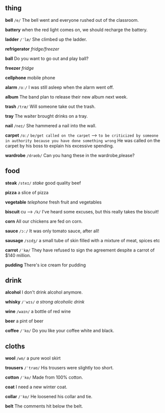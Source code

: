 ## thing
**bell**
`/e/`
The bell went and everyone rushed out of the classroom.

**battery**
when the red light comes on, we should recharge the battery.

**ladder** 
`/ˈlæ/`
She climbed up the ladder.

**refrigerator** 
*fridge/freezer*

**ball**
Do you want to go out and play ball?

**freezer** 
*fridge*

**cellphone**
mobile phone

**alarm**
`/ɑː/`
I was still asleep when the alarm went off.

**album**
The band plan to release their new album next week.

**trash** 
`/træ/`
Will someone take out the trash.

**tray** 
The waiter brought drinks on a tray.

**nail** 
`/neɪ/`
She hammered a nail into the wall.

**carpet**
`/ɑː/`
`be/get called on the carpet` --> `to be criticized by someone in authority because you have done something wrong`
He was called on the carpet by his boss to explain his excessive spending.

**wardrobe** 
`/drəʊb/`
Can you hang these in the wardrobe,please?

## food
**steak** 
`/steɪ/`
*stake*
good quality beef

**pizza** 
a slice of pizza

**vegetable** 
*telephone*
fresh fruit and vegetables

**biscuit**
cu --> `/k/`
I've heard some excuses, but this really takes the biscuit!

**corn**
All our chickens are fed on corn.

**sauce** 
`/ɔː/`
It was only tomato sauce, after all!

**sausage** 
`/sɪdʒ/`
a small tube of skin filled with a mixture of meat, spices etc

**carrot**
`/ˈkæ/`
They have refused to sign the agreement despite a carrot of $140 million.

**pudding** 
There's ice cream for pudding

## drink
**alcohol**
I don't drink alcohol anymore.

**whisky** 
`/ˈwɪs/`
*a strong alcoholic drink*

**wine** 
`/waɪn/`
a bottle of red wine

**beer**
a pint of beer

**coffee**
`/ˈkɒ/`
Do you like your coffee white and black.

## cloths
**wool** 
`/wʊ/`
a pure wool skirt

**trousers** 
`/ˈtraʊ/`
His trousers were slightly too short.

**cotton**
`/ˈkɒ/`
Made from 100% cotton.

**coat**
I need a new winter coat.

**collar**
`/ˈkɒ/`
He loosened his collar and tie.

**belt**
The comments hit below the belt.